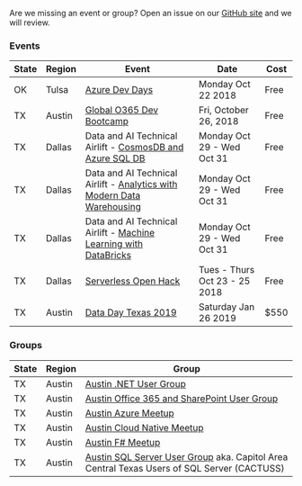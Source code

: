 Are we missing an event or group? Open an issue on our [GitHub site](https://github.com/southcentralcommunity/southcentralcommunity.github.io/issues) and we will review.


### Events

|State|Region|Event|Date|Cost|
|---|---|---|---|---|
|OK|Tulsa|[Azure Dev Days](http://azuredevdays.com)|Monday Oct 22 2018|Free|
|TX|Austin|[Global O365 Dev Bootcamp](https://www.eventbrite.com/e/office-365-developer-bootcamp-atx-tickets-48386711958)|Fri, October 26, 2018|Free|
|TX|Dallas|Data and AI Technical Airlift - [CosmosDB and Azure SQL DB](https://www.microsoftevents.com/profile/4953890)|Monday Oct 29 - Wed Oct 31|Free|
|TX|Dallas|Data and AI Technical Airlift - [Analytics with Modern Data Warehousing](https://www.microsoftevents.com/profile/form/index.cfm?PKformID=0x4955410abcd)|Monday Oct 29 - Wed Oct 31|Free|
|TX|Dallas|Data and AI Technical Airlift - [Machine Learning with DataBricks](https://www.microsoftevents.com/profile/form/index.cfm?PKformID=0x4966278abcd)|Monday Oct 29 - Wed Oct 31|Free|
|TX|Dallas|[Serverless Open Hack](https://www.microsoftevents.com/profile/form/index.cfm?PKformID=0x4714091abcd)|Tues - Thurs Oct 23 - 25 2018|Free|
|TX|Austin|[Data Day Texas 2019](http://datadaytexas.com/)|Saturday Jan 26 2019|$550|


### Groups

|State|Region|Group|
|---|---|---|
|TX|Austin|[Austin .NET User Group](http://adnug.org)|
|TX|Austin|[Austin Office 365 and SharePoint User Group](https://www.meetup.com/Austin-Office365-SharePoint-UserGroup)|
|TX|Austin|[Austin Azure Meetup](https://www.meetup.com/azureaustin/)|
|TX|Austin|[Austin Cloud Native Meetup](https://www.meetup.com/Austin-Cloud-Native-Meetup)|
|TX|Austin|[Austin F# Meetup](https://www.meetup.com/Austin-F-Meetup/)|
|TX|Austin|[Austin SQL Server User Group](https://www.meetup.com/Austin-SQL-Server-User-Group/) aka. Capitol Area Central Texas Users of SQL Server (CACTUSS)|


<script type="text/javascript">
    $(document).ready( function () {
        $('table:first').DataTable();
    } );
</script>